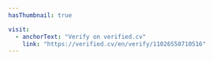```yaml
---
hasThumbnail: true

visit: 
  - anchorText: "Verify on verified.cv"
    link: "https://verified.cv/en/verify/11026550710516"
---
```

